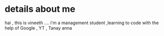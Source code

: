 # details about me

hai , this is vineeth ....
i'm a management student ,learning to code with the help of Google , YT , Tanay anna 